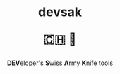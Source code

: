 <h1 align="center">
  devsak
  
  🇨🇭 🔪
</h1>
<p align="center">
  <strong>DEV</strong>eloper's <strong>S</strong>wiss <strong>A</strong>rmy <strong>K</strong>nife tools
</p>
